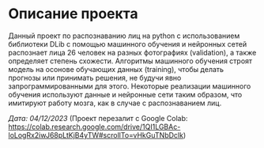 # Описание проекта
Данный проект по распознаванию лиц на python с использованием библиотеки DLib с помощью машинного обучения и нейронных сетей распознает лица 26 человек на разных фотографиях (validation), а также определяет степень схожести. Алгоритмы машинного обучения строят модель на осонове обучающих данных (training), чтобы делать прогнозы или принимать решения, не будучи явно запрограммированными для этого. Некоторые реализации машинного обучения используют данные и нейронные сети таким образом, что имитируют работу мозга, как в случае с распознаванием лиц.

*Дата: 04/12/2023*
(Проект перезалит с Google Colab: https://colab.research.google.com/drive/1QI1LGBAc-loLogRx2iwJ68pLtKjB4yTW#scrollTo=vHkGuTNbDclk)
